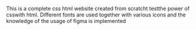 This is a complete css html website created from scratcht testthe power of csswith html.
Different fonts are used together with various icons and the knowledge of the usage of figma is implemented
